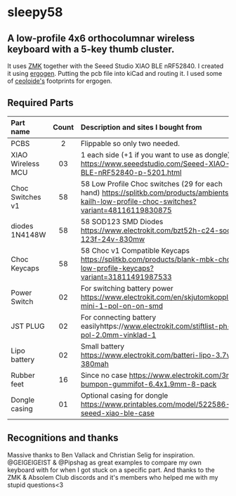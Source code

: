 # sleepy58

## A low-profile 4x6 orthocolumnar wireless keyboard with a 5-key thumb cluster. 
It uses [ZMK](https://github.com/zmkfirmware/zmk) together with the Seeed Studio XIAO BLE nRF52840.
I created it using [ergogen](https://github.com/ergogen/ergogen). Putting the pcb file into kiCad and routing it.
I used some of [ceoloide's](https://github.com/ceoloide/ergogen-footprints/tree/main) footprints for ergogen.




## Required Parts

| Part name         | Count | Description and sites I bought from                                                                                                          |
| :---------------- | :---: | :------------------------------------------------------------------------------------------------------------------------------------------- |
| PCBS              |   2   | Flippable so only two needed.                                                                                                                |
| XIAO Wireless MCU |  03   | 1 each side (+1 if you want to use as dongle) https://www.seeedstudio.com/Seeed-XIAO-BLE-nRF52840-p-5201.html                                |
| Choc Switches v1  |  58   | 58 Low Profile Choc switches (29 for each hand) https://splitkb.com/products/ambients-kailh-low-profile-choc-switches?variant=48116119830875 |
| diodes 1N4148W    |  58   | 58 SOD123 SMD Diodes https://www.electrokit.com/bzt52h-c24-sod-123f-24v-830mw                                                                |
| Choc Keycaps      |  58   | 58 Choc v1 Compatible Keycaps https://splitkb.com/products/blank-mbk-choc-low-profile-keycaps?variant=31811491987533                         |
| Power Switch      |  02   | For switching battery power https://www.electrokit.com/en/skjutomkopplare-mini-1-pol-on-on-smd                                               |
| JST PLUG          |  02   | For connecting battery easilyhttps://www.electrokit.com/stiftlist-ph-2-pol-2.0mm-vinklad-1                                                   |
| Lipo battery      |  02   | Small battery https://www.electrokit.com/batteri-lipo-3.7v-380mah                                                                            |
| Rubber feet       |  16   | Since no case https://www.electrokit.com/3m-bumpon-gummifot-6.4x1.9mm-8-pack                                                                 |
| Dongle casing     |  01   | Optional casing for dongle https://www.printables.com/model/522586-seeed-xiao-ble-case                                                       | 



## Recognitions and thanks
Massive thanks to Ben Vallack and Christian Selig for inspiration.
@GEIGEIGEIST & @Pipshag as great examples to compare my own keyboard with for when I got stuck on a specific part.
And thanks to the ZMK & Absolem Club discords and it's members who helped me with my stupid questions<3

 
